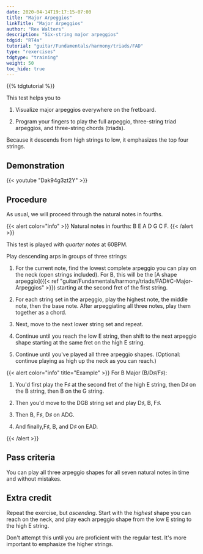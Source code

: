 ```yaml
---
date: 2020-04-14T19:17:15-07:00
title: "Major Arpeggios"
linkTitle: "Major Arpeggios"
author: "Rex Walters"
description: "Six-string major arpeggios"
tdgid: "RT4a"
tutorial: "guitar/Fundamentals/harmony/triads/FAD"
type: "rexercises"
tdgtype: "training"
weight: 50
toc_hide: true
---
```


{{% tdgtutorial %}}

This test helps you to

1. Visualize major arpeggios everywhere on the fretboard.

2. Program your fingers to play the full arpeggio, three-string triad arpeggios, and three-string chords (triads).

Because it descends from high strings to low, it emphasizes the top four strings.

## Demonstration

{{< youtube "Dak94g3zt2Y"  >}}

## Procedure

As usual, we will proceed through the natural notes in fourths.

{{< alert color="info" >}}
Natural notes in fourths: B E A D G C F.
{{< /alert >}}

This test is played with *quarter notes* at 60BPM.

Play descending arps in groups of three strings:

1. For the current note, find the lowest complete arpeggio you can play on the neck (open strings included). For B, this will be the [A shape arpeggio]({{< ref "guitar/Fundamentals/harmony/triads/FAD#C-Major-Arpeggios" >}}) starting at the second fret of the first string.

2. For each string set in the arpeggio, play the highest note, the middle note, then the base note. After arpeggiating all three notes, play them together as a chord.

3. Next, move to the next lower string set and repeat.

4. Continue until you reach the low E string, then shift to the next arpeggio shape starting at the same fret on the high E string.

5. Continue until you've played all three arpeggio shapes. (Optional: continue playing as high up the neck as you can reach.)

{{< alert color="info" title="Example" >}}
For B Major (B/D&sharp;/F&sharp;):

1. You'd first play the F&sharp; at the second fret of the high E string, then D&sharp; on the B string, then B on the G string.

2. Then you'd move to the DGB string set and play D&sharp;, B, F&sharp;.

3. Then B, F&sharp;, D&sharp; on ADG.

4. And finally,F&sharp;, B, and D&sharp; on EAD.

{{< /alert >}}


## Pass criteria

You can play all three arpeggio shapes for all seven natural notes in time and without mistakes.

## Extra credit

Repeat the exercise, but *ascending*. Start with the *highest* shape you can reach on the neck, and play each arpeggio shape from the low E string to the high E string.

Don't attempt this until you are proficient with the regular test. It's more important to emphasize the higher strings.
